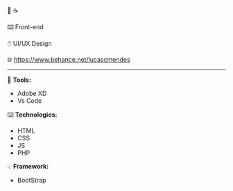 :battery: :coffee:

:keyboard: Front-end

:computer_mouse: UI/UX Design 

:globe_with_meridians: https://www.behance.net/lucascmendes

------------------------------------------------------------

:wrench: <b>Tools:</b>
- Adobe XD
- Vs Code

:keyboard: <b>Technologies:</b>
- HTML
- CSS
- JS
- PHP

:bulb: <b>Framework:</b>
- BootStrap


<!--
**LucasUnlimited/LucasUnlimited** is a ✨ _special_ ✨ repository because its `README.md` (this file) appears on your GitHub profile.

Here are some ideas to get you started:

- 🔭 I’m currently working on ...
- 🌱 I’m currently learning ...
- 👯 I’m looking to collaborate on ...
- 🤔 I’m looking for help with ...
- 💬 Ask me about ...
- 📫 How to reach me: ...
- 😄 Pronouns: ...
- ⚡ Fun fact: ...
-->
